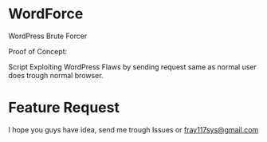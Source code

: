 # WordForce
WordPress Brute Forcer

Proof of Concept:

Script Exploiting WordPress Flaws by sending request same as normal user does trough normal browser.

# Feature Request
I hope you guys have idea, send me trough Issues or fray117sys@gmail.com 
